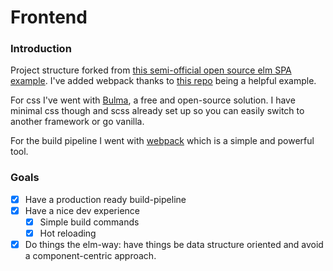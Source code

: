 # Frontend

### Introduction

Project structure forked from
[this semi-official open source elm SPA example](https://github.com/rtfeldman/elm-spa-example). I've
added webpack thanks to [this repo](https://github.com/simonh1000/elm-webpack-starter) being a
helpful example.

For css I've went with [Bulma](https://bulma.io/), a free and open-source solution. I have minimal
css though and scss already set up so you can easily switch to another framework or go vanilla.

For the build pipeline I went with [webpack](https://webpack.js.org/) which is a simple and powerful
tool.

### Goals

- [x] Have a production ready build-pipeline
- [x] Have a nice dev experience
    - [x] Simple build commands
    - [x] Hot reloading
- [x] Do things the elm-way: have things be data structure oriented and avoid a component-centric
approach.
